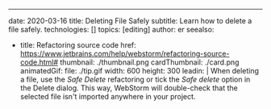---
date: 2020-03-16 title: Deleting File Safely subtitle: Learn how to delete a file safely. technologies: [] topics: [editing] author: er seealso:
- title: Refactoring source code href: https://www.jetbrains.com/help/webstorm/refactoring-source-code.html# thumbnail: ./thumbnail.png cardThumbnail: ./card.png animatedGif: file: ./tip.gif width: 600 height: 300 leadin: | When deleting a file, use the *Safe Delete* refactoring or tick the *Safe delete* option in the Delete dialog. This way, WebStorm will double-check that the selected file isn't imported anywhere in your project.
